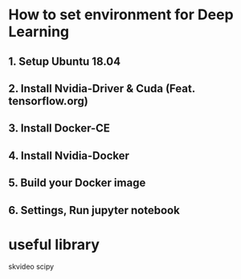 # How to set environment for Deep Learning

## 1. Setup Ubuntu 18.04
## 2. Install Nvidia-Driver & Cuda (Feat. tensorflow.org)
## 3. Install Docker-CE
## 4. Install Nvidia-Docker
## 5. Build your Docker image
## 6. Settings, Run jupyter notebook


# 
# useful library

skvideo
scipy

